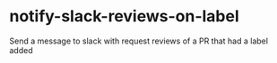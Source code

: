 # notify-slack-reviews-on-label
Send a message to slack with request reviews of a PR that had a label added
